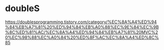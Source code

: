 # doubleS
https://doublesprogramming.tistory.com/category/%EC%8A%A4%ED%94%84%EB%A7%81%20%ED%94%84%EB%A0%88%EC%9E%84%EC%9B%8C%ED%81%AC/%EC%8A%A4%ED%94%84%EB%A7%81%20MVC%20%EC%98%88%EC%A0%84%20%ED%8F%AC%EC%8A%A4%ED%8C%85

